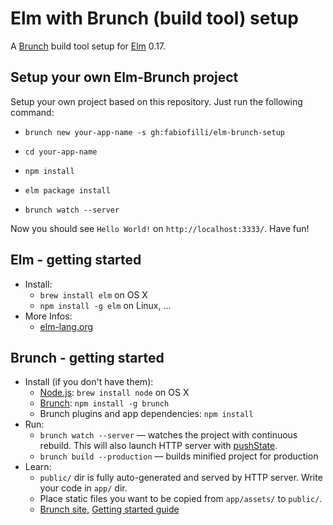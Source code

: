 # Elm with Brunch (build tool) setup

A [Brunch](http://brunch.io) build tool setup for [Elm](http://elm-lang.org) 0.17.

## Setup your own Elm-Brunch project
Setup your own project based on this repository. Just run the following command:

* `brunch new your-app-name -s gh:fabiofilli/elm-brunch-setup`

* `cd your-app-name`
* `npm install`
* `elm package install`
* `brunch watch --server`

Now you should see `Hello World!` on `http://localhost:3333/`. Have fun!

## Elm - getting started
* Install:
    * `brew install elm` on OS X
    * `npm install -g elm` on Linux, ...
* More Infos:
    * [elm-lang.org](http://elm-lang.org)

## Brunch - getting started
* Install (if you don't have them):
    * [Node.js](http://nodejs.org): `brew install node` on OS X
    * [Brunch](http://brunch.io): `npm install -g brunch`
    * Brunch plugins and app dependencies: `npm install`
* Run:
    * `brunch watch --server` — watches the project with continuous rebuild. This will also launch HTTP server with [pushState](https://developer.mozilla.org/en-US/docs/Web/Guide/API/DOM/Manipulating_the_browser_history).
    * `brunch build --production` — builds minified project for production
* Learn:
    * `public/` dir is fully auto-generated and served by HTTP server.  Write your code in `app/` dir.
    * Place static files you want to be copied from `app/assets/` to `public/`.
    * [Brunch site](http://brunch.io), [Getting started guide](https://github.com/brunch/brunch-guide#readme)
